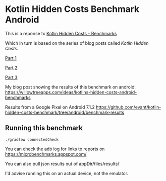 # Kotlin Hidden Costs Benchmark Android

This is a reponse to [Kotlin Hidden Costs - Benchmarks](https://sites.google.com/a/athaydes.com/renato-athaydes/posts/kotlinshiddencosts-benchmarks)

Which in turn is based on the series of blog posts called *Kotlin Hidden Costs*.

[Part 1](https://medium.com/@BladeCoder/exploring-kotlins-hidden-costs-part-1-fbb9935d9b62)

[Part 2](https://medium.com/@BladeCoder/exploring-kotlins-hidden-costs-part-2-324a4a50b70)

[Part 3](https://medium.com/@BladeCoder/exploring-kotlins-hidden-costs-part-3-3bf6e0dbf0a4)

My blog post showing the results of this benchmark on android: https://willowtreeapps.com/ideas/kotlins-hidden-costs-android-benchmarks

Results from a Google Pixel on Android 7.1.2 https://github.com/evant/kotlin-hidden-costs-benchmark/tree/android/benchmark-results

## Running this benchmark

```
./gradlew connectedCheck
```
You can check the adb log for links to reports on https://microbenchmarks.appspot.com/

You can also pull json results out of appDir/files/results/

I'd advise running this on an actual device, not the emulator.

